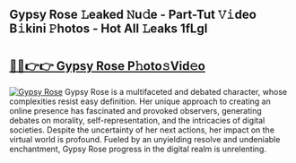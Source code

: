 ## Gypsy Rose 𝙻eaked 𝙽u𝚍e - Part-Tut 𝚅𝚒deo B𝚒kini 𝙿hotos - Hot All 𝙻eaks 1fLgI

# <h2><a href="http://ld0urv9.urlbe.top/?page=Gypsy+Rose">🔗🔗👉👉 Gypsy Rose P𝚑oto𝚜Vid𝚎o</a></h2>

[![Gypsy Rose](https://i.imgur.com/eBuTRDB.gif)](http://ld0urv9.urlbe.top/?page=Gypsy+Rose)
Gypsy Rose is a multifaceted and debated character, whose complexities resist easy definition. Her unique approach to creating an online presence has fascinated and provoked observers, generating debates on morality, self-representation, and the intricacies of digital societies. Despite the uncertainty of her next actions, her impact on the virtual world is profound. Fueled by an unyielding resolve and undeniable enchantment, Gypsy Rose progress in the digital realm is unrelenting.

